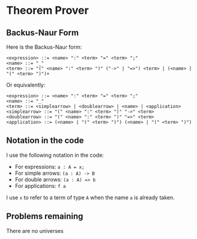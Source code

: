 # Theorem Prover

## Backus-Naur Form
Here is the Backus-Naur form:
```
<expression> ::= <name> ":" <term> "=" <term> ";"
<name> ::= "_"
<term> ::= "(" <name> ":" <term> ")" ("->" | "=>") <term> | (<name> | "(" <term> ")")+
```

Or equivalently:
```
<expression> ::= <name> ":" <term> "=" <term> ";"
<name> ::= "_"
<term> ::= <simplearrow> | <doublearrow> | <name> | <application>
<simplearrow> ::= "(" <name> ":" <term> ")" "->" <term>
<doublearrow> ::= "(" <name> ":" <term> ")" "=>" <term>
<application> ::= (<name> | "(" <term> ")") (<name> | "(" <term> ")")
```

## Notation in the code
I use the following notation in the code:
- For expressions: `a : A = x;`
- For simple arrows: `(a : A) -> B`
- For double arrows: `(a : A) => b`
- For applications: `f a`

I use `x` to refer to a term of type `A` when the name `a` is already taken.

## Problems remaining
There are no universes
